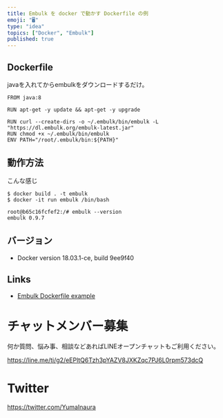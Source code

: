 ```yaml
---
title: Embulk を docker で動かす Dockerfile の例
emoji: "🖥"
type: "idea"
topics: ["Docker", "Embulk"]
published: true
---
```


## Dockerfile

javaを入れてからembulkをダウンロードするだけ。

```:Dockerfile
FROM java:8

RUN apt-get -y update && apt-get -y upgrade

RUN curl --create-dirs -o ~/.embulk/bin/embulk -L "https://dl.embulk.org/embulk-latest.jar"
RUN chmod +x ~/.embulk/bin/embulk
ENV PATH="/root/.embulk/bin:${PATH}"
```

## 動作方法

こんな感じ

```
$ docker build . -t embulk
$ docker -it run embulk /bin/bash
```

```
root@b65c16fcfef2:/# embulk --version
embulk 0.9.7
```

## バージョン

- Docker version 18.03.1-ce, build 9ee9f40

## Links

- [Embulk Dockerfile example](https://gist.github.com/YumaInaura/31f5fabaa1b5819cfe74ad3c7b782b71)








<!-- Update From Qiita API -->

# チャットメンバー募集


何か質問、悩み事、相談などあればLINEオープンチャットもご利用ください。

https://line.me/ti/g2/eEPltQ6Tzh3pYAZV8JXKZqc7PJ6L0rpm573dcQ





# Twitter


https://twitter.com/YumaInaura


<!-- Update From Qiita API -->



